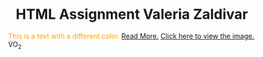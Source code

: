 # <center>HTML Assignment Valeria Zaldivar</center>
<span style="color: orange;">This is a text with a different color.</span>
[Read More.](subfolder/readme.md)
[Click here to view the image.](../images/myimage.jpg)
V<span style="position: relative; top: -0.5em;">&#775;</span>O<sub>2</sub>


